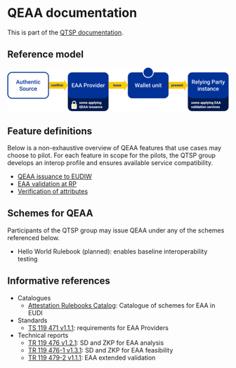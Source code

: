 # QEAA documentation

This is part of the [QTSP documentation](../README.md).

## Reference model

![QEAA value chain](qeaa-value-chain.svg)

## Feature definitions

Below is a non-exhaustive overview of QEAA features that use cases may choose to pilot.
For each feature in scope for the pilots, the QTSP group develops an interop profile and ensures available service compatibility.

- [QEAA issuance to EUDIW](issuance-to-eudiw.feature.md)
- [EAA validation at RP](validation.feature.md)
- [Verification of attributes](verification.feature.md)

## Schemes for QEAA

Participants of the QTSP group may issue QEAA under any of the schemes referenced below.

- Hello World Rulebook (planned): enables baseline interoperability testing

## Informative references

- Catalogues
  - [Attestation Rulebooks Catalog](https://github.com/eu-digital-identity-wallet/eudi-doc-attestation-rulebooks-catalog): Catalogue of schemes for EAA in EUDI
- Standards
  - [TS 119 471 v1.1.1](https://www.etsi.org/deliver/etsi_ts/119400_119499/119471/01.01.01_60/ts_119471v010101p.pdf): requirements for EAA Providers
- Technical reports
  - [TR 119 476 v1.2.1](https://www.etsi.org/deliver/etsi_tr/119400_119499/119476/01.02.01_60/tr_119476v010201p.pdf): SD and ZKP for EAA analysis
  - [TR 119 476-1 v1.3.1](https://www.etsi.org/deliver/etsi_tr/119400_119499/11947601/01.03.01_60/tr_11947601v010301p.pdf): SD and ZKP for EAA feasibility
  - [TR 119 479-2 v1.1.1](https://www.etsi.org/deliver/etsi_tr/119400_119499/11947902/01.01.01_60/tr_11947902v010101p.pdf): EAA extended validation

